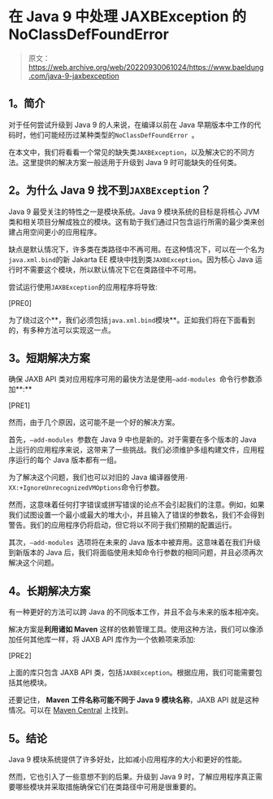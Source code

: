 # 在 Java 9 中处理 JAXBException 的 NoClassDefFoundError

> 原文：<https://web.archive.org/web/20220930061024/https://www.baeldung.com/java-9-jaxbexception>

## **1。简介**

对于任何尝试升级到 Java 9 的人来说，在编译以前在 Java 早期版本中工作的代码时，他们可能经历过某种类型的`NoClassDefFoundError `。

在本文中，我们将看看一个常见的缺失类`JAXBException`，以及解决它的不同方法。这里提供的解决方案一般适用于升级到 Java 9 时可能缺失的任何类。

## **2。为什么 Java 9 找不到`JAXBException`？**

Java 9 最受关注的特性之一是模块系统。Java 9 模块系统的目标是将核心 JVM 类和相关项目分解成独立的模块。这有助于我们通过只包含运行所需的最少类来创建占用空间更小的应用程序。

缺点是默认情况下，许多类在类路径中不再可用。在这种情况下，可以在一个名为`java.xml.bind`的新 Jakarta EE 模块中找到类`JAXBException`。因为核心 Java 运行时不需要这个模块，所以默认情况下它在类路径中不可用。

尝试运行使用`JAXBException`的应用程序将导致:

[PRE0]

为了绕过这个**，我们必须包括`java.xml.bind`模块**。正如我们将在下面看到的，有多种方法可以实现这一点。

## **3。短期解决方案**

确保 JAXB API 类对应用程序可用的最快方法是使用`–add-modules `命令行参数添加**:**

[PRE1]

然而，由于几个原因，这可能不是一个好的解决方案。

首先，`–add-modules `参数在 Java 9 中也是新的。对于需要在多个版本的 Java 上运行的应用程序来说，这带来了一些挑战。我们必须维护多组构建文件，应用程序运行的每个 Java 版本都有一组。

为了解决这个问题，我们也可以对旧的 Java 编译器使用`-XX:+IgnoreUnrecognizedVMOptions`命令行参数。

然而，这意味着任何打字错误或拼写错误的论点不会引起我们的注意。例如，如果我们试图设置一个最小或最大的堆大小，并且输入了错误的参数名，我们不会得到警告。我们的应用程序仍将启动，但它将以不同于我们预期的配置运行。

其次，`–add-modules `选项将在未来的 Java 版本中被弃用。这意味着在我们升级到新版本的 Java 后，我们将面临使用未知命令行参数的相同问题，并且必须再次解决这个问题。

## **4。长期解决方案**

有一种更好的方法可以跨 Java 的不同版本工作，并且不会与未来的版本相冲突。

解决方案是**利用诸如 Maven** 这样的依赖管理工具。使用这种方法，我们可以像添加任何其他库一样，将 JAXB API 库作为一个依赖项来添加:

[PRE2]

上面的库只包含 JAXB API 类，包括`JAXBException`。根据应用，我们可能需要包括其他模块。

还要记住， **Maven 工件名称可能不同于 Java 9 模块名称**，JAXB API 就是这种情况。可以在 [Maven Central](https://web.archive.org/web/20221206085047/https://search.maven.org/classic/#artifactdetails%7Cjavax.xml.bind%7Cjaxb-api-parent%7C2.3.0%7Cpom) 上找到。

## **5。结论**

Java 9 模块系统提供了许多好处，比如减小应用程序的大小和更好的性能。

然而，它也引入了一些意想不到的后果。升级到 Java 9 时，了解应用程序真正需要哪些模块并采取措施确保它们在类路径中可用是很重要的。